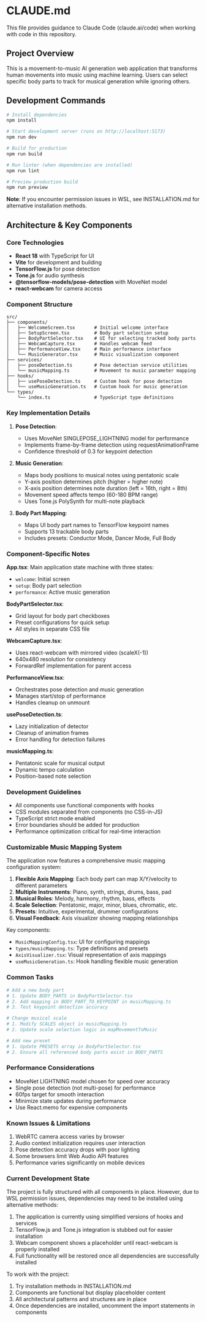 # CLAUDE.md

This file provides guidance to Claude Code (claude.ai/code) when working with code in this repository.

## Project Overview

This is a movement-to-music AI generation web application that transforms human movements into music using machine learning. Users can select specific body parts to track for musical generation while ignoring others.

## Development Commands

```bash
# Install dependencies
npm install

# Start development server (runs on http://localhost:5173)
npm run dev

# Build for production
npm run build

# Run linter (when dependencies are installed)
npm run lint

# Preview production build
npm run preview
```

**Note**: If you encounter permission issues in WSL, see INSTALLATION.md for alternative installation methods.

## Architecture & Key Components

### Core Technologies
- **React 18** with TypeScript for UI
- **Vite** for development and building
- **TensorFlow.js** for pose detection
- **Tone.js** for audio synthesis
- **@tensorflow-models/pose-detection** with MoveNet model
- **react-webcam** for camera access

### Component Structure

```
src/
├── components/
│   ├── WelcomeScreen.tsx       # Initial welcome interface
│   ├── SetupScreen.tsx         # Body part selection setup
│   ├── BodyPartSelector.tsx    # UI for selecting tracked body parts
│   ├── WebcamCapture.tsx       # Handles webcam feed
│   ├── PerformanceView.tsx     # Main performance interface
│   └── MusicGenerator.tsx      # Music visualization component
├── services/
│   ├── poseDetection.ts        # Pose detection service utilities
│   └── musicMapping.ts         # Movement to music parameter mapping
├── hooks/
│   ├── usePoseDetection.ts     # Custom hook for pose detection
│   └── useMusicGeneration.ts   # Custom hook for music generation
└── types/
    └── index.ts                # TypeScript type definitions
```

### Key Implementation Details

1. **Pose Detection**: 
   - Uses MoveNet SINGLEPOSE_LIGHTNING model for performance
   - Implements frame-by-frame detection using requestAnimationFrame
   - Confidence threshold of 0.3 for keypoint detection

2. **Music Generation**:
   - Maps body positions to musical notes using pentatonic scale
   - Y-axis position determines pitch (higher = higher note)
   - X-axis position determines note duration (left = 16th, right = 8th)
   - Movement speed affects tempo (60-180 BPM range)
   - Uses Tone.js PolySynth for multi-note playback

3. **Body Part Mapping**:
   - Maps UI body part names to TensorFlow keypoint names
   - Supports 13 trackable body parts
   - Includes presets: Conductor Mode, Dancer Mode, Full Body

### Component-Specific Notes

**App.tsx**: Main application state machine with three states:
- `welcome`: Initial screen
- `setup`: Body part selection
- `performance`: Active music generation

**BodyPartSelector.tsx**: 
- Grid layout for body part checkboxes
- Preset configurations for quick setup
- All styles in separate CSS file

**WebcamCapture.tsx**:
- Uses react-webcam with mirrored video (scaleX(-1))
- 640x480 resolution for consistency
- ForwardRef implementation for parent access

**PerformanceView.tsx**:
- Orchestrates pose detection and music generation
- Manages start/stop of performance
- Handles cleanup on unmount

**usePoseDetection.ts**:
- Lazy initialization of detector
- Cleanup of animation frames
- Error handling for detection failures

**musicMapping.ts**:
- Pentatonic scale for musical output
- Dynamic tempo calculation
- Position-based note selection

### Development Guidelines

- All components use functional components with hooks
- CSS modules separated from components (no CSS-in-JS)
- TypeScript strict mode enabled
- Error boundaries should be added for production
- Performance optimization critical for real-time interaction

### Customizable Music Mapping System

The application now features a comprehensive music mapping configuration system:

1. **Flexible Axis Mapping**: Each body part can map X/Y/velocity to different parameters
2. **Multiple Instruments**: Piano, synth, strings, drums, bass, pad
3. **Musical Roles**: Melody, harmony, rhythm, bass, effects
4. **Scale Selection**: Pentatonic, major, minor, blues, chromatic, etc.
5. **Presets**: Intuitive, experimental, drummer configurations
6. **Visual Feedback**: Axis visualizer showing mapping relationships

Key components:
- `MusicMappingConfig.tsx`: UI for configuring mappings
- `types/musicMapping.ts`: Type definitions and presets
- `AxisVisualizer.tsx`: Visual representation of axis mappings
- `useMusicGeneration.ts`: Hook handling flexible music generation

### Common Tasks

```bash
# Add a new body part
# 1. Update BODY_PARTS in BodyPartSelector.tsx
# 2. Add mapping in BODY_PART_TO_KEYPOINT in musicMapping.ts
# 3. Test keypoint detection accuracy

# Change musical scale
# 1. Modify SCALES object in musicMapping.ts
# 2. Update scale selection logic in mapMovementToMusic

# Add new preset
# 1. Update PRESETS array in BodyPartSelector.tsx
# 2. Ensure all referenced body parts exist in BODY_PARTS
```

### Performance Considerations

- MoveNet LIGHTNING model chosen for speed over accuracy
- Single pose detection (not multi-pose) for performance
- 60fps target for smooth interaction
- Minimize state updates during performance
- Use React.memo for expensive components

### Known Issues & Limitations

1. WebRTC camera access varies by browser
2. Audio context initialization requires user interaction
3. Pose detection accuracy drops with poor lighting
4. Some browsers limit Web Audio API features
5. Performance varies significantly on mobile devices

### Current Development State

The project is fully structured with all components in place. However, due to WSL permission issues, dependencies may need to be installed using alternative methods:

1. The application is currently using simplified versions of hooks and services
2. TensorFlow.js and Tone.js integration is stubbed out for easier installation
3. Webcam component shows a placeholder until react-webcam is properly installed
4. Full functionality will be restored once all dependencies are successfully installed

To work with the project:
1. Try installation methods in INSTALLATION.md
2. Components are functional but display placeholder content
3. All architectural patterns and structures are in place
4. Once dependencies are installed, uncomment the import statements in components